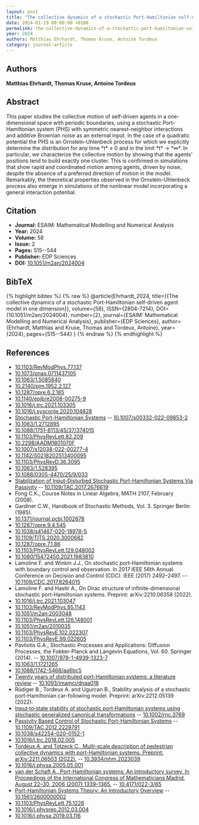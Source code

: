 ```yaml
---
layout: post
title: "The collective dynamics of a stochastic Port-Hamiltonian self-driven agent model in one dimension"
date: 2024-01-19 00:00:00 +0100
permalink: the-collective-dynamics-of-a-stochastic-port-hamiltonian-self-driven-agent-model-in-one-dimension
year: 2024
authors: Matthias Ehrhardt, Thomas Kruse, Antoine Tordeux
category: journal-article
---
```

 
## Authors
**Matthias Ehrhardt, Thomas Kruse, Antoine Tordeux**
 
## Abstract
This paper studies the collective motion of self-driven agents in a one-dimensional space with periodic boundaries, using a stochastic Port-Hamiltonian system (PHS) with symmetric nearest-neighbor interactions and additive Brownian noise as an external input. In the case of a quadratic potential the PHS is an Ornstein-Uhlenbeck process for which we explicitly determine the distribution for any time \*t\* ≥ 0 and in the limit \*t\* → \*∞\*. In particular, we characterize the collective motion by showing that the agents’ positions tend to build exactly one cluster. This is confirmed in simulations that show rapid and coordinated motion among agents, driven by noise, despite the absence of a preferred direction of motion in the model. Remarkably, the theoretical properties observed in the Ornstein-Uhlenbeck process also emerge in simulations of the nonlinear model incorporating a general interaction potential.
 
## Citation
- **Journal:** ESAIM: Mathematical Modelling and Numerical Analysis
- **Year:** 2024
- **Volume:** 58
- **Issue:** 2
- **Pages:** 515--544
- **Publisher:** EDP Sciences
- **DOI:** [10.1051/m2an/2024004](https://doi.org/10.1051/m2an/2024004)
 
## BibTeX
{% highlight bibtex %}
{% raw %}
@article{Ehrhardt_2024,
  title={{The collective dynamics of a stochastic Port-Hamiltonian self-driven agent model in one dimension}},
  volume={58},
  ISSN={2804-7214},
  DOI={10.1051/m2an/2024004},
  number={2},
  journal={ESAIM: Mathematical Modelling and Numerical Analysis},
  publisher={EDP Sciences},
  author={Ehrhardt, Matthias and Kruse, Thomas and Tordeux, Antoine},
  year={2024},
  pages={515--544}
}
{% endraw %}
{% endhighlight %}
 
## References
- [10.1103/RevModPhys.77.137](https://doi.org/10.1103/RevModPhys.77.137)
- [10.1073/pnas.0711437105](https://doi.org/10.1073/pnas.0711437105)
- [10.1063/1.5085840](https://doi.org/10.1063/1.5085840)
- [10.2140/pjm.1952.2.127](https://doi.org/10.2140/pjm.1952.2.127)
- [10.1287/opre.6.2.165](https://doi.org/10.1287/opre.6.2.165)
- [10.1140/epjb/e2008-00275-9](https://doi.org/10.1140/epjb/e2008-00275-9)
- [10.1016/j.trc.2021.103305](https://doi.org/10.1016/j.trc.2021.103305)
- [10.1016/j.sysconle.2020.104828](https://doi.org/10.1016/j.sysconle.2020.104828)
- [Stochastic Port-Hamiltonian Systems](stochastic-port-hamiltonian-systems) -- [10.1007/s00332-022-09853-2](https://doi.org/10.1007/s00332-022-09853-2)
- [10.1063/1.2712895](https://doi.org/10.1063/1.2712895)
- [10.1088/1751-8113/45/37/374015](https://doi.org/10.1088/1751-8113/45/37/374015)
- [10.1103/PhysRevLett.82.209](https://doi.org/10.1103/PhysRevLett.82.209)
- [10.2298/AADM1801070F](https://doi.org/10.2298/AADM1801070F)
- [10.1007/s12038-022-00277-4](https://doi.org/10.1007/s12038-022-00277-4)
- [10.1142/S0218202513400095](https://doi.org/10.1142/S0218202513400095)
- [10.1103/PhysRevD.36.3095](https://doi.org/10.1103/PhysRevD.36.3095)
- [10.1063/1.528395](https://doi.org/10.1063/1.528395)
- [10.1088/0305-4470/25/9/033](https://doi.org/10.1088/0305-4470/25/9/033)
- [Stabilization of Input-Disturbed Stochastic Port-Hamiltonian Systems Via Passivity](stabilization-of-input-disturbed-stochastic-port-hamiltonian-systems-via-passivity) -- [10.1109/TAC.2017.2676619](https://doi.org/10.1109/TAC.2017.2676619)
- Fong C.K., Course Notes in Linear Algebra, MATH 2107, February (2008).
- Gardiner C.W., Handbook of Stochastic Methods, Vol. 3. Springer Berlin (1985).
- [10.1371/journal.pcbi.1002678](https://doi.org/10.1371/journal.pcbi.1002678)
- [10.1287/opre.9.4.545](https://doi.org/10.1287/opre.9.4.545)
- [10.1038/s41467-020-18978-5](https://doi.org/10.1038/s41467-020-18978-5)
- [10.1109/TITS.2020.3000682](https://doi.org/10.1109/TITS.2020.3000682)
- [10.1287/opre.7.1.86](https://doi.org/10.1287/opre.7.1.86)
- [10.1103/PhysRevLett.129.048002](https://doi.org/10.1103/PhysRevLett.129.048002)
- [10.1080/15472450.2021.1983810](https://doi.org/10.1080/15472450.2021.1983810)
- Lamoline F. and Winkin J.J., On stochastic port-Hamiltonian systems with boundary control and observation. In 2017 IEEE 56th Annual Conference on Decision and Control (CDC). IEEE (2017) 2492–2497. -- [10.1109/CDC.2017.8264015](https://doi.org/10.1109/CDC.2017.8264015)
- Lamoline F. and Hastir A., On Dirac structure of infinite-dimensional stochastic port-Hamiltonian systems. Preprint: arXiv:2210.06358 (2022).
- [10.1016/j.trc.2021.103047](https://doi.org/10.1016/j.trc.2021.103047)
- [10.1103/RevModPhys.85.1143](https://doi.org/10.1103/RevModPhys.85.1143)
- [10.1051/m2an:2003048](https://doi.org/10.1051/m2an:2003048)
- [10.1103/PhysRevLett.126.148001](https://doi.org/10.1103/PhysRevLett.126.148001)
- [10.1051/m2an/2010035](https://doi.org/10.1051/m2an/2010035)
- [10.1103/PhysRevE.102.022307](https://doi.org/10.1103/PhysRevE.102.022307)
- [10.1103/PhysRevE.99.022605](https://doi.org/10.1103/PhysRevE.99.022605)
- Pavliotis G.A., Stochastic Processes and Applications: Diffusion Processes, the Fokker-Planck and Langevin Equations, Vol. 60. Springer (2014). -- [10.1007/978-1-4939-1323-7](https://doi.org/10.1007/978-1-4939-1323-7)
- [10.1063/1.1721265](https://doi.org/10.1063/1.1721265)
- [10.1088/1742-5468/aa6bc5](https://doi.org/10.1088/1742-5468/aa6bc5)
- [Twenty years of distributed port-Hamiltonian systems: a literature review](twenty-years-of-distributed-port-hamiltonian-systems-a-literature-review) -- [10.1093/imamci/dnaa018](https://doi.org/10.1093/imamci/dnaa018)
- Rüdiger B., Tordeux A. and Ugurcan B., Stability analysis of a stochastic port-Hamiltonian car-following model. Preprint: arXiv:2212.05139 (2022).
- [Input‐to‐state stability of stochastic port‐Hamiltonian systems using stochastic generalized canonical transformations](input-to-state-stability-of-stochastic-port-hamiltonian-systems-using-stochastic-generalized-canonical-transformations) -- [10.1002/rnc.3769](https://doi.org/10.1002/rnc.3769)
- [Passivity Based Control of Stochastic Port-Hamiltonian Systems](passivity-based-control-of-stochastic-port-hamiltonian-systems) -- [10.1109/TAC.2012.2229791](https://doi.org/10.1109/TAC.2012.2229791)
- [10.1038/s42254-020-0152-1](https://doi.org/10.1038/s42254-020-0152-1)
- [10.1016/j.trc.2018.02.005](https://doi.org/10.1016/j.trc.2018.02.005)
- [Tordeux A. and Totzeck C., Multi-scale description of pedestrian collective dynamics with port-Hamiltonian systems. Preprint: arXiv:2211.06503 (2022).](multi-scale-description-of-pedestrian-collective-dynamics-with-port-hamiltonian-systems) -- [10.3934/nhm.2023039](https://doi.org/10.3934/nhm.2023039)
- [10.1016/j.physa.2005.05.001](https://doi.org/10.1016/j.physa.2005.05.001)
- [van der Schaft A., Port-Hamiltonian systems: An introductory survey. In Proceedings of the International Congress of Mathematicians Madrid, August 22–30, 2006 (2007) 1339–1365.](port-hamiltonian-systems-an-introductory-survey) -- [10.4171/022-3/65](https://doi.org/10.4171/022-3/65)
- [Port-Hamiltonian Systems Theory: An Introductory Overview](port-hamiltonian-systems-theory-an-introductory-overview-journal) -- [10.1561/2600000002](https://doi.org/10.1561/2600000002)
- [10.1103/PhysRevLett.75.1226](https://doi.org/10.1103/PhysRevLett.75.1226)
- [10.1016/j.physrep.2012.03.004](https://doi.org/10.1016/j.physrep.2012.03.004)
- [10.1016/j.physa.2019.03.116](https://doi.org/10.1016/j.physa.2019.03.116)

